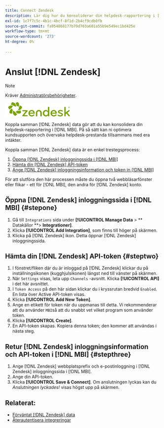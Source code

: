 ```yaml
---
title: Connect Zendesk
description: Lär dig hur du konsoliderar din helpdesk-rapportering i [!DNL MBI].
exl-id: 1c7f7c5c-4b1c-4bcf-8f1d-2b4cf9cdb0fb
source-git-commit: fa954868177b79d703a601a55b9e549ec1bd425e
workflow-type: tm+mt
source-wordcount: '273'
ht-degree: 0%

---
```


# Anslut [!DNL Zendesk]

>[!NOTE]
>
>Kräver [Administratörsbehörigheter](../../../administrator/user-management/user-management.md).

![](../../../assets/Zendesk_logo.png)

Koppla samman [!DNL Zendesk] data gör att du kan konsolidera din helpdesk-rapportering i [!DNL MBI]. På så sätt kan ni optimera kundsupporten och övervaka helpdesk-prestanda tillsammans med era intäkter.

Koppla samman [!DNL Zendesk] data är en enkel trestegsprocess:

1. [Öppna [!DNL Zendesk] inloggningssida i [!DNL MBI]](#stepone)
1. [Hämta din [!DNL Zendesk] API-token](#steptwo)
1. [Ange [!DNL Zendesk] inloggningsinformation och token in [!DNL MBI]](#stepthree)

För att slutföra den här processen måste du öppna två webbläsarfönster eller flikar - ett för [!DNL MBI], den andra för [!DNL Zendesk] konto.

## Öppna [!DNL Zendesk] inloggningssida i [!DNL MBI] {#stepone}

1. Gå till `Integrations` sida under **[!UICONTROL Manage Data** > ** Datakällor **> **Integrationer]**.
1. Klicka **[!UICONTROL Add Integration]**, som finns till höger på skärmen.
1. Klicka på [!DNL Zendesk] ikon. Detta öppnar [!DNL Zendesk] inloggningssida.

## Hämta din [!DNL Zendesk] API-token {#steptwo}

1. I fönstret/fliken där du är inloggad på [!DNL Zendesk] klickar du på inställningsikonen (kugghjulsikonen) längst ned till vänster på skärmen.
1. När `Settings` visas, leta upp `Channels` -avsnitt. Klicka **[!UICONTROL API]** i det här avsnittet.
1. I `Token Access` på den här sidan klickar du i kryssrutan bredvid `Enabled`. En lista över Active API-token visas.
1. Klicka **[!UICONTROL Add New Token]**.
1. Ange en etikett för token när du uppmanas till detta. Vi rekommenderar att du använder `MBI`så att du snabbt vet vilket program som använder token.
1. Klicka **[!UICONTROL Create]**.
1. En API-token skapas. Kopiera denna token; den kommer att användas i nästa steg.

## Retur [!DNL Zendesk] inloggningsinformation och API-token i [!DNL MBI] {#stepthree}

1. Ange [!DNL Zendesk] webbplatsprefix och e-postinloggning i [!DNL Zendesk] inloggningssida i [!DNL MBI].
1. Ange din API-token.
1. Klicka **[!UICONTROL Save & Connect]**. Om anslutningen lyckas kan du *Anslutningen lyckades!* visas högst upp på skärmen.

## Relaterat:

* [Förväntat [!DNL Zendesk] data](../integrations/exp-zendesk-data.md)
* [Återautentisera integreringar](https://experienceleague.adobe.com/docs/commerce-knowledge-base/kb/how-to/mbi-reauthenticating-integrations.html?lang=en)
